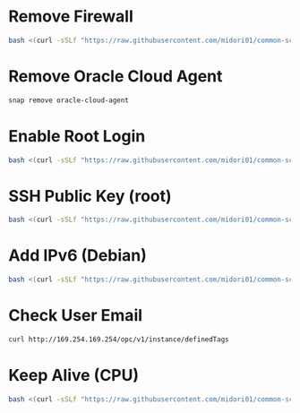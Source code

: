 # Remove Firewall
```bash
bash <(curl -sSLf "https://raw.githubusercontent.com/midori01/common-scripts/main/oracle/firewall.sh")
```

# Remove Oracle Cloud Agent
```bash
snap remove oracle-cloud-agent
```

# Enable Root Login
```bash
bash <(curl -sSLf "https://raw.githubusercontent.com/midori01/common-scripts/main/oracle/rootlogin.sh")
```

# SSH Public Key (root)
```bash
bash <(curl -sSLf "https://raw.githubusercontent.com/midori01/common-scripts/main/oracle/publickey.sh")
```

# Add IPv6 (Debian)
```bash
bash <(curl -sSLf "https://raw.githubusercontent.com/midori01/common-scripts/main/oracle/ipv6.sh")
```

# Check User Email
```bash
curl http://169.254.169.254/opc/v1/instance/definedTags
```

# Keep Alive (CPU)
```bash
bash <(curl -sSLf "https://raw.githubusercontent.com/midori01/common-scripts/main/oracle/keepalive.sh")
```
